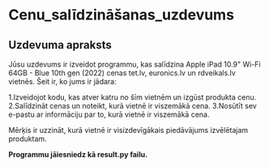 # Cenu_salīdzināšanas_uzdevums

## Uzdevuma apraksts

Jūsu uzdevums ir izveidot programmu, kas salīdzina Apple iPad 10.9" Wi-Fi 64GB - Blue 10th gen (2022) cenas tet.lv, euronics.lv un rdveikals.lv vietnēs. Šeit ir, ko jums ir jādara:

1.Izveidojot kodu, kas atver katru no šīm vietnēm un izgūst produkta cenu.
2.Salīdzināt cenas un noteikt, kurā vietnē ir viszemākā cena.
3.Nosūtīt sev e-pastu ar informāciju par to, kurā vietnē ir viszemākā cena.

Mērķis ir uzzināt, kurā vietnē ir visizdevīgākais piedāvājums izvēlētajam produktam.

**Programmu jāiesniedz kā result.py failu.**

